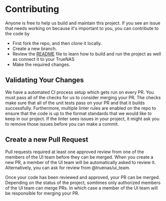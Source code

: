 # Contributing

Anyone is free to help us build and maintain this project. If you see an issue that needs working on because it's important to you, you can contribute to the code by
- First fork the repo, and then clone it locally.
- Create a new branch.
- Review the [README](https://github.com/truenas/webui/blob/master/README.md) file to learn how to build and run the project as well as connect it to your TrueNAS
- Make the required changes.

## Validating Your Changes

We have a automated CI process setup which gets run on every PR. You must pass all of the checks for us to consider merging your PR. The checks make sure that all of the unit tests pass on your PR and that it builds successfully. Furthermore, multiple linter rules are enabled on the repo to ensure that the code is up to the format standards that we would like to keep in our project. If the linter sees issues in your project, it might ask you to remove those issues before you can make a commit.

## Create a new Pull Request

Pull requests required at least one approved review from one of the members of the UI team before they can be merged. When you create a new PR, a member of the UI team will be automatically asked to review it. Alternatively, you can ask for review from @truenas/ui_team.

Once your code has been reviewed and approved, your PR can be merged. Depending on the status of the project, somtimes only authorized members of the UI team can merge PRs. In which case a member of the UI team will be responsible for merging your PR.
